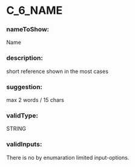 

# C_6_NAME



  


### nameToShow:
  
Name  


### description:
  
short reference shown in the most cases  


### suggestion:
  
max 2 words / 15 chars  


### validType:
  
STRING  


### validInputs:
  
There is no by enumaration limited input-options.

